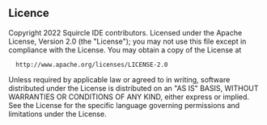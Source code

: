 ## Licence

   Copyright 2022 Squircle IDE contributors.
   Licensed under the Apache License, Version 2.0 (the "License");
   you may not use this file except in compliance with the License.
   You may obtain a copy of the License at
 
      http://www.apache.org/licenses/LICENSE-2.0
 
   Unless required by applicable law or agreed to in writing, software
   distributed under the License is distributed on an "AS IS" BASIS,
   WITHOUT WARRANTIES OR CONDITIONS OF ANY KIND, either express or implied.
   See the License for the specific language governing permissions and
   limitations under the License.
 
